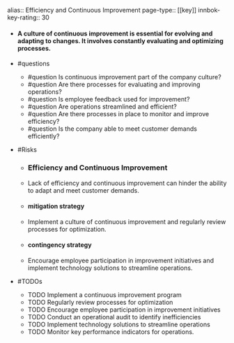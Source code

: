 alias:: Efficiency and Continuous Improvement
page-type:: [[key]]
innbok-key-rating:: 30
- #### A culture of continuous improvement is essential for evolving and adapting to changes. It involves constantly evaluating and optimizing processes.
- #questions
  - #question Is continuous improvement part of the company culture?
  - #question Are there processes for evaluating and improving operations?
  - #question Is employee feedback used for improvement?
  - #question Are operations streamlined and efficient?
  - #question Are there processes in place to monitor and improve efficiency?
  - #question Is the company able to meet customer demands efficiently?
- #Risks

  - ### Efficiency and Continuous Improvement
  - Lack of efficiency and continuous improvement can hinder the ability to adapt and meet customer demands.
  - #### mitigation strategy
  - Implement a culture of continuous improvement and regularly review processes for optimization.
  - #### contingency strategy
  - Encourage employee participation in improvement initiatives and implement technology solutions to streamline operations.
- #TODOs
  - TODO Implement a continuous improvement program
  - TODO  Regularly review processes for optimization
  - TODO  Encourage employee participation in improvement initiatives
  - TODO Conduct an operational audit to identify inefficiencies
  - TODO  Implement technology solutions to streamline operations
  - TODO  Monitor key performance indicators for operations.


